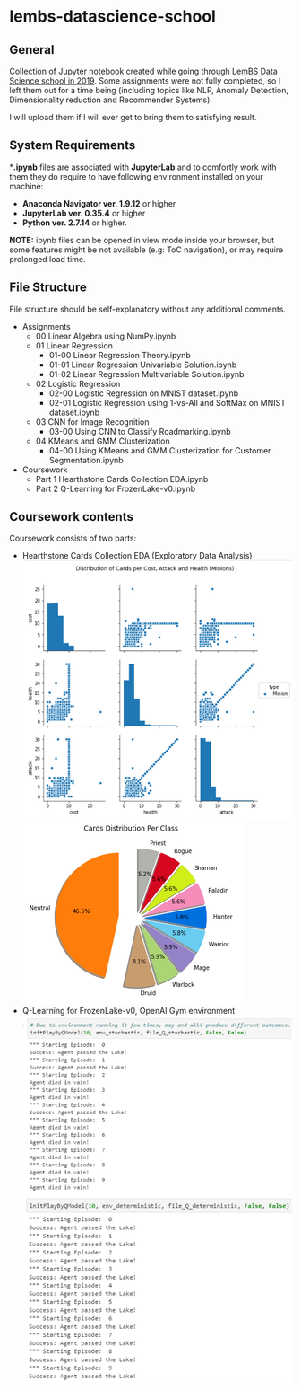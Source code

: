 # lembs-datascience-school

## General
Collection of Jupyter notebook created while going through [LemBS Data Science school in 2019](http://lembs.com/dsonline).
Some assignments were not fully completed, so I left them out for a time being (including topics like NLP, Anomaly Detection, Dimensionality reduction and Recommender Systems).

I will upload them if I will ever get to bring them to satisfying result.

## System Requirements
\***.ipynb** files are associated with **JupyterLab** and to comfortly work with them they do require to have following environment installed on your machine:

* **Anaconda Navigator ver. 1.9.12** or higher
* **JupyterLab ver. 0.35.4** or higher
* **Python ver. 2.7.14** or higher. 

**NOTE:** ipynb files can be opened in view mode inside your browser, but some features might be not available (e.g: ToC navigation), or may require prolonged load time. 

## File Structure
File structure should be self-explanatory without any additional comments.

* Assignments
  * 00 Linear Algebra using NumPy.ipynb
  * 01 Linear Regression
    * 01-00 Linear Regression Theory.ipynb
    * 01-01 Linear Regression Univariable Solution.ipynb
    * 01-02 Linear Regression Multivariable Solution.ipynb
  * 02 Logistic Regression
    * 02-00 Logistic Regression on MNIST dataset.ipynb
    * 02-01 Logistic Regression using 1-vs-All and SoftMax on MNIST dataset.ipynb
  * 03 CNN for Image Recognition
    * 03-00 Using CNN to Classify Roadmarking.ipynb
  * 04 KMeans and GMM Clusterization
    * 04-00 Using KMeans and GMM Clusterization for Customer Segmentation.ipynb
* Coursework
  * Part 1 Hearthstone Cards Collection EDA.ipynb
  * Part 2 Q-Learning for FrozenLake-v0.ipynb
  
## Coursework contents
Coursework consists of two parts:

* Hearthstone Cards Collection EDA (Exploratory Data Analysis)
  ![Card Distribution per Health-Cost-Attack for Minions](/Img/HearthstoneEDA-preview-1.png) ![Card Distribution per Class](/Img/HearthstoneEDA-preview-2.png)
* Q-Learning for FrozenLake-v0, OpenAI Gym environment
  ![Stochastic Environment](/Img/FrozenLake_Q-Learning-StochasticEnv.png) ![deterministic Environment](/Img/FrozenLake_Q-Learning-DeterministicEnv.png)
